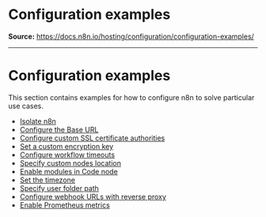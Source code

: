 # Configuration examples

**Source:** https://docs.n8n.io/hosting/configuration/configuration-examples/

---

# Configuration examples

This section contains examples for how to configure n8n to solve particular use cases.

- [Isolate n8n](/hosting/configuration/configuration-examples/isolation/)
- [Configure the Base URL](/hosting/configuration/configuration-examples/base-url/)
- [Configure custom SSL certificate authorities](/hosting/configuration/configuration-examples/custom-certificate-authority/)
- [Set a custom encryption key](/hosting/configuration/configuration-examples/encryption-key/)
- [Configure workflow timeouts](/hosting/configuration/configuration-examples/execution-timeout/)
- [Specify custom nodes location](/hosting/configuration/configuration-examples/custom-nodes-location/)
- [Enable modules in Code node](/hosting/configuration/configuration-examples/modules-in-code-node/)
- [Set the timezone](/hosting/configuration/configuration-examples/time-zone/)
- [Specify user folder path](/hosting/configuration/configuration-examples/user-folder/)
- [Configure webhook URLs with reverse proxy](/hosting/configuration/configuration-examples/webhook-url/)
- [Enable Prometheus metrics](/hosting/configuration/configuration-examples/prometheus/)
